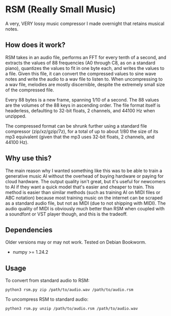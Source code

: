 # RSM (Really Small Music)

A very, VERY lossy music compressor I made overnight that retains musical notes.

## How does it work?

RSM takes in an audio file, performs an FFT for every tenth of a second, and extracts the values of 88 frequencies (A0 through C8, as on a standard piano), quantizes the values to fit in one byte each, and writes the values to a file. Given this file, it can convert the compressed values to sine wave notes and write the audio to a wav file to listen to. When uncompressing to a wav file, melodies are mostly discernible, despite the extremely small size of the compressed file.

Every 88 bytes is a new frame, spanning 1/10 of a second. The 88 values are the volumes of the 88 keys in ascending order. The file format itself is headerless, defaulting to 32-bit floats, 2 channels, and 44100 Hz when unzipped.

The compressed format can be shrunk further using a standard file compressor (zip/xz/gzip/7z), for a total of up to about 1/80 the size of its mp3 equivalent (given that the mp3 uses 32-bit floats, 2 channels, and 44100 Hz).

## Why use this?

The main reason why I wanted something like this was to be able to train a generative music AI without the overhead of buying hardware or paying for cloud hardware. The output quality isn't great, but it's useful for newcomers to AI if they want a quick model that's easier and cheaper to train. This method is easier than similar methods (such as training AI on MIDI files or ABC notation) because most training music on the internet can be scraped as a standard audio file, but not as MIDI (due to not shipping with MIDI). The audio quality of MIDI is obviously much better than RSM when coupled with a soundfont or VST player though, and this is the tradeoff.

## Dependencies

Older versions may or may not work. Tested on Debian Bookworm.

* numpy >= 1.24.2

## Usage

To convert from standard audio to RSM:

`python3 rsm.py zip /path/to/audio.wav /path/to/audio.rsm`

To uncompress RSM to standard audio:

`python3 rsm.py unzip /path/to/audio.rsm /path/to/audio.wav`
